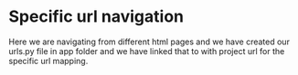 # Specific url navigation
Here we are navigating from different html pages and we have created our urls.py file in app folder and we have linked that to with project url for the specific url mapping.
